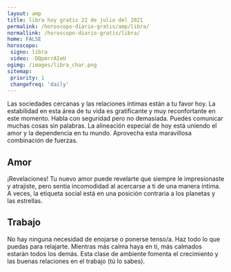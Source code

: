```yaml
---
layout: amp
title: libra hoy gratis 22 de julio del 2021 
permalink: /horoscopo-diario-gratis/amp/libra/
normallink: /horoscopo-diario-gratis/libra/
home: FALSE
horoscopo:
 signo: libra
 video: -DQpmrrAIeU
ogimg: /images/libra_char.png
sitemap:
 priority: 1
 changefreq: 'daily'
---
```



Las sociedades cercanas y las relaciones íntimas están a tu favor hoy. La estabilidad en esta área de tu vida es gratificante y muy reconfortante en este momento. Habla con seguridad pero no demasiada. Puedes comunicar muchas cosas sin palabras. La alineación especial de hoy está uniendo el amor y la dependencia en tu mundo. Aprovecha esta maravillosa combinación de fuerzas.

## Amor

¡Revelaciones! Tu nuevo amor puede revelarte que siempre le impresionaste y atrajiste, pero sentía incomodidad al acercarse a ti de una manera íntima. A veces, la etiqueta social está en una posición contraria a los planetas y las estrellas.

## Trabajo

No hay ninguna necesidad de enojarse o ponerse tenso/a. Haz todo lo que puedas para relajarte. Mientras más calma haya en ti, más calmados estarán todos los demás. Esta clase de ambiente fomenta el crecimiento y las buenas relaciones en el trabajo (tú lo sabes).